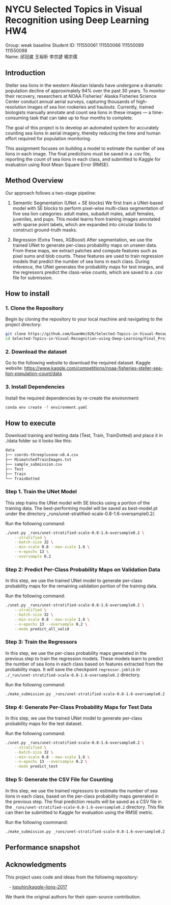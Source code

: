 # NYCU Selected Topics in Visual Recognition using Deep Learning HW4
Group: weak baseline
Student ID: 111550061 111550066 111550089 111550098   
Name: 邱冠崴 王裕昕 李宗諺 楊宗儒

## Introduction
Steller sea lions in the western Aleutian Islands have undergone a dramatic population decline of approximately 94% over the past 30 years. To monitor their recovery, researchers at NOAA Fisheries' Alaska Fisheries Science Center conduct annual aerial surveys, capturing thousands of high-resolution images of sea lion rookeries and haulouts. Currently, trained biologists manually annotate and count sea lions in these images — a time-consuming task that can take up to four months to complete.

The goal of this project is to develop an automated system for accurately counting sea lions in aerial imagery, thereby reducing the time and human effort required for population monitoring.

This assignment focuses on building a model to estimate the number of sea lions in each image. The final predictions must be saved in a .csv file, reporting the count of sea lions in each class, and submitted to Kaggle for evaluation using Root Mean Square Error (RMSE).


## Method Overview
Our approach follows a two-stage pipeline:


1. Semantic Segmentation (UNet + SE blocks)
We first train a UNet-based model with SE blocks to perform pixel-wise multi-class segmentation of five sea lion categories: adult males, subadult males, adult females, juveniles, and pups. This model learns from training images annotated with sparse point labels, which are expanded into circular blobs to construct ground-truth masks.


2. Regression (Extra Trees, XGBoost)
After segmentation, we use the trained UNet to generate per-class probability maps on unseen data. From these maps, we extract patches and compute features such as pixel sums and blob counts. These features are used to train regression models that predict the number of sea lions in each class. During inference, the UNet generates the probability maps for test images, and the regressors predict the class-wise counts, which are saved to a .csv file for submission.


## How to install
### 1. Clone the Repository 
Begin by cloning the repository to your local machine and navigating to the project directory:  
```bash 
git clone https://github.com/GuanWei926/Selected-Topics-in-Visual-Recognition-using-Deep-Learning.git   
cd Selected-Topics-in-Visual-Recognition-using-Deep-Learning/Final_Project
```

### 2. Download the dataset 
Go to the following website to download the required dataset.
Kaggle website: https://www.kaggle.com/competitions/noaa-fisheries-steller-sea-lion-population-count/data

### 3. Install Dependencies  
Install the required dependencies by re-create the environment:    
```bash 
conda env create -f environment.yaml 
```

## How to execute
Download training and testing data (Test, Train, TrainDotted) and place it in ./data folder so it looks like this:
```bash
data
├── coords-threeplusone-v0.4.csv
├── MismatchedTrainImages.txt
├── sample_submission.csv
├── Test
├── Train
└── TrainDotted
```

### Step 1. Train the UNet Model
This step trains the UNet model with SE blocks using a portion of the training data. The best-performing model will be saved as best-model.pt under the directory _runs/unet-stratified-scale-0.8-1.6-oversample0.2/.

Run the following command:
```bash
./unet.py _runs/unet-stratified-scale-0.8-1.6-oversample0.2 \
    --stratified \
    --batch-size 32 \
    --min-scale 0.8 --max-scale 1.6 \
    --n-epochs 13 \
    --oversample 0.2
```


### Step 2: Predict Per-Class Probability Maps on Validation Data
In this step, we use the trained UNet model to generate per-class probability maps for the remaining validation portion of the training data.

Run the following command:
```bash
./unet.py _runs/unet-stratified-scale-0.8-1.6-oversample0.2 \
    --stratified \
    --batch-size 32 \
    --min-scale 0.8 --max-scale 1.6 \
    --n-epochs 13 --oversample 0.2 \
    --mode predict_all_valid
```

### Step 3: Train the Regressors
In this step, we use the per-class probability maps generated in the previous step to train the regression models. These models learn to predict the number of sea lions in each class based on features extracted from the probability maps. It will save the checkpoint `regressor.joblib` in `./_run/unet-stratified-scale-0.8-1.6-oversample0.2` directory.

Run the following command:
```bash
./make_submission.py _runs/unet-stratified-scale-0.8-1.6-oversample0.2 train
```

### Step 4: Generate Per-Class Probability Maps for Test Data
In this step, we use the trained UNet model to generate per-class probability maps for the test dataset.

Run the following command:
```bash 
./unet.py _runs/unet-stratified-scale-0.8-1.6-oversample0.2 \
    --stratified \
    --batch-size 32 \
    --min-scale 0.8 --max-scale 1.6 \
    --n-epochs 13 --oversample 0.2 \
    --mode predict_test
```

### Step 5: Generate the CSV File for Counting
In this step, we use the trained regressors to estimate the number of sea lions in each class, based on the per-class probability maps generated in the previous step. The final prediction results will be saved as a CSV file in the `_runs/unet-stratified-scale-0.8-1.6-oversample0.2` directory. This file can then be submitted to Kaggle for evaluation using the RMSE metric.

Run the following coommand:
```bash 
./make_submission.py _runs/unet-stratified-scale-0.8-1.6-oversample0.2 predict
```

## Performance snapshot


## Acknowledgments
This project uses code and ideas from the following repository:


&nbsp;&nbsp;&nbsp;- [lopuhin/kaggle-lions-2017](https://github.com/lopuhin/kaggle-lions-2017)


We thank the original authors for their open-source contribution.
